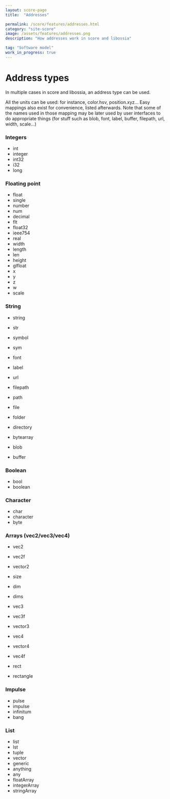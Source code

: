```yaml
---
layout: score-page
title:  "Addresses"

permalink: /score/features/addresses.html
category: "site-score"
image: /assets/features/addresses.png
description: "How addresses work in score and libossia"

tag: "Software model"
work_in_progress: true
---
```


# Address types

In multiple cases in score and libossia, an address type can be used.

All the units can be used: for instance, color.hsv, position.xyz... 
Easy mappings also exist for convenience, listed afterwards.
Note that some of the names used in those mapping may be later used by user interfaces to 
do appropriate things (for stuff such as blob, font, label, buffer, filepath, url, width, scale...)

### Integers
* int
* integer
* int32
* i32
* long

### Floating point
* float
* single
* number
* num
* decimal
* flt
* float32
* ieee754
* real
* width
* length
* len
* height
* glfloat
* x
* y
* z
* w
* scale

### String
* string
* str
* symbol
* sym

* font

* label

* url
* filepath
* path
* file
* folder
* directory

* bytearray
* blob
* buffer

### Boolean
* bool
* boolean

### Character
* char
* character
* byte

### Arrays (vec2/vec3/vec4)
* vec2
* vec2f
* vector2
* size
* dim
* dims

* vec3
* vec3f
* vector3

* vec4
* vector4
* vec4f
* rect
* rectangle

### Impulse
* pulse
* impulse
* infinitum
* bang

### List
* list
* lst
* tuple
* vector
* generic
* anything
* any
* floatArray
* integerArray
* stringArray

